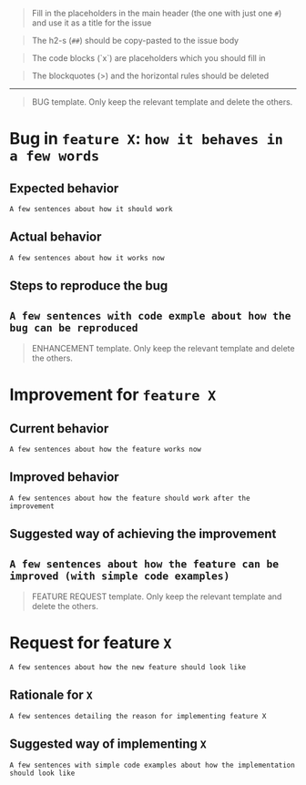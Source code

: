 > Fill in the placeholders in the main header (the one with just one `#`) and use it as a title for the issue

> The h2-s (`##`) should be copy-pasted to the issue body

> The code blocks (\`x\`) are placeholders which you should fill in

> The blockquotes (\>) and the horizontal rules should be deleted

---

> BUG template. Only keep the relevant template and delete the others.

# Bug in `feature X`: `how it behaves in a few words`

## Expected behavior
`A few sentences about how it should work`

## Actual behavior
`A few sentences about how it works now`

## Steps to reproduce the bug
`A few sentences with code exmple about how the bug can be reproduced`
---

> ENHANCEMENT template. Only keep the relevant template and delete the others.

# Improvement for `feature X`

## Current behavior
`A few sentences about how the feature works now`

## Improved behavior
`A few sentences about how the feature should work after the improvement`

## Suggested way of achieving the improvement
`A few sentences about how the feature can be improved (with simple code examples)`
---

> FEATURE REQUEST template. Only keep the relevant template and delete the others.

# Request for feature `X`
`A few sentences about how the new feature should look like`

## Rationale for `X`
`A few sentences detailing the reason for implementing feature X`

## Suggested way of implementing `X`
`A few sentences with simple code examples about how the implementation should look like`
